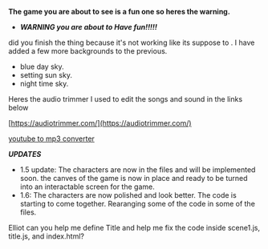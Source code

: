 **The game you are about to see is a fun one so heres the warning.**
- ***WARNING you are about to Have fun!!!!!***

did you finish the thing because it's not working like its suppose to .
I have added a few more backgrounds to the previous.
- blue day sky.
- setting sun sky.
- night time sky.

Heres the audio trimmer I used to edit the songs and sound in the links below



[https://audiotrimmer.com/](https://audiotrimmer.com/)

[youtube to mp3 converter](https://youtube-to-mp3.org/youtube-to-mp3/)

***UPDATES***

- 1.5 update:
The characters are now in the files and will be implemented soon.
the canves of the game is now in place and ready to be turned into an interactable screen for the game.
- 1.6:
The characters are now polished and look better. The code is starting to come together. Rearanging some of the code in some of the files.

Elliot can you help me define Title and help me fix the code inside scene1.js, title.js, and index.html?